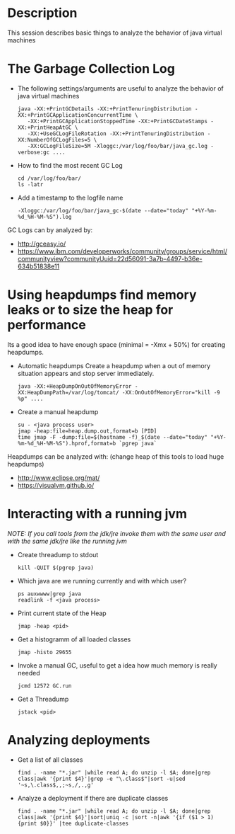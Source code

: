 # Description

This session describes basic things to analyze the behavior of java virtual machines

# The Garbage Collection Log

* The following settings/arguments are useful to analyze the behavior of java virtual machines
  ```
  java -XX:+PrintGCDetails -XX:+PrintTenuringDistribution -XX:+PrintGCApplicationConcurrentTime \
     -XX:+PrintGCApplicationStoppedTime -XX:+PrintGCDateStamps -XX:+PrintHeapAtGC \
     -XX:+UseGCLogFileRotation -XX:+PrintTenuringDistribution -XX:NumberOfGCLogFiles=5 \
     -XX:GCLogFileSize=5M -Xloggc:/var/log/foo/bar/java_gc.log -verbose:gc ....
  ```
* How to find the most recent GC Log
  ```
  cd /var/log/foo/bar/
  ls -latr
  ```
* Add a timestamp to the logfile name
  ```
  -Xloggc:/var/log/foo/bar/java_gc-$(date --date="today" "+%Y-%m-%d_%H-%M-%S").log 
  ```

GC Logs can by analyzed by:

* http://gceasy.io/
* https://www.ibm.com/developerworks/community/groups/service/html/communityview?communityUuid=22d56091-3a7b-4497-b36e-634b51838e11

# Using heapdumps find memory leaks or to size the heap for performance

Its a good idea to have enough space (minimal = -Xmx + 50%) for creating heapdumps.

 * Automatic heapdumps
   Create a heapdump when a out of memory situation appears and stop server immediately.
   ```
   java -XX:+HeapDumpOnOutOfMemoryError -XX:HeapDumpPath=/var/log/tomcat/ -XX:OnOutOfMemoryError="kill -9 %p" ....
   ```
 * Create a manual heapdump
   ```
   su - <java process user>
   jmap -heap:file=heap.dump.out,format=b [PID]
   time jmap -F -dump:file=$(hostname -f)_$(date --date="today" "+%Y-%m-%d_%H-%M-%S").hprof,format=b `pgrep java`
   ```

Heapdumps can be analyzed with: 
(change heap of this tools to load huge heapdumps)
* http://www.eclipse.org/mat/
* https://visualvm.github.io/


# Interacting with a running jvm

*NOTE: If you call tools from the jdk/jre invoke them with the same user and with the same jdk/jre like the running jvm*

 * Create threadump to stdout
   ```
   kill -QUIT $(pgrep java)
   ```
 * Which java are we running currently and with which user?
   ```
   ps auxwwww|grep java
   readlink -f <java process>
   ```
 * Print current state of the Heap
   ```
   jmap -heap <pid>
   ```
 * Get a histogramm of all loaded classes
   ```
   jmap -histo 29655
   ```
 * Invoke a manual GC, useful to get a idea how much memory is really needed
   ```
   jcmd 12572 GC.run
   ```
 * Get a Threadump
   ```
   jstack <pid>
   ```

# Analyzing deployments

 * Get a list of all classes
   ```
   find . -name "*.jar" |while read A; do unzip -l $A; done|grep class|awk '{print $4}'|grep -e "\.class$"|sort -u|sed '~s,\.class$,,;~s,/,.,g'
   ```
 * Analyze a deployment if there are duplicate classes
   ```
   find . -name "*.jar" |while read A; do unzip -l $A; done|grep class|awk '{print $4}'|sort|uniq -c |sort -n|awk '{if ($1 > 1){print $0}}' |tee duplicate-classes
   ```


